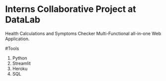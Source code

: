 # Interns Collaborative Project at DataLab
Health Calculations and Symptoms Checker Multi-Functional all-in-one Web Application.

#Tools

1. Python
2. Streamlit
3. Heroku
4. SQL
